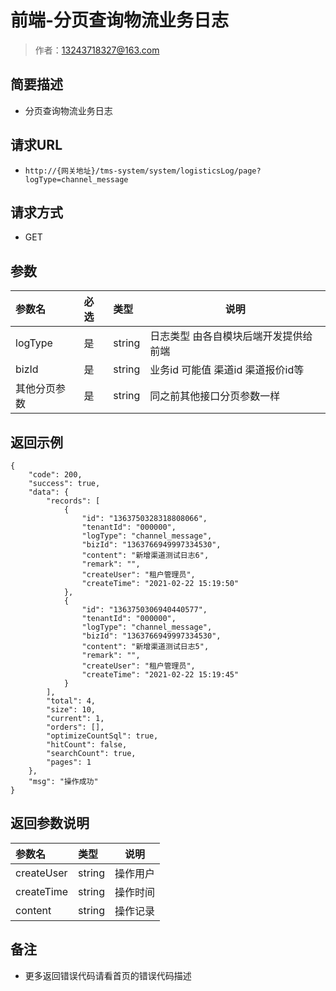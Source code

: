 # 前端-分页查询物流业务日志

> 作者：13243718327@163.com

## 简要描述

- 分页查询物流业务日志

## 请求URL
- `http://{网关地址}/tms-system/system/logisticsLog/page?logType=channel_message `
  
## 请求方式
- GET 

## 参数

|参数名|必选|类型|说明|
|:----    |:---|:----- |-----   |
|logType |是  |string |日志类型 由各自模块后端开发提供给前端   |
|bizId |是  |string |业务id 可能值 渠道id 渠道报价id等   |
|其他分页参数 |是  |string |同之前其他接口分页参数一样    |


## 返回示例 

``` 
{
    "code": 200,
    "success": true,
    "data": {
        "records": [
            {
                "id": "1363750328318808066",
                "tenantId": "000000",
                "logType": "channel_message",
				"bizId": "1363766949997334530",
                "content": "新增渠道测试日志6",
                "remark": "",
                "createUser": "租户管理员",
                "createTime": "2021-02-22 15:19:50"
            },
            {
                "id": "1363750306940440577",
                "tenantId": "000000",
                "logType": "channel_message",
				"bizId": "1363766949997334530",
                "content": "新增渠道测试日志5",
                "remark": "",
                "createUser": "租户管理员",
                "createTime": "2021-02-22 15:19:45"
            }
        ],
        "total": 4,
        "size": 10,
        "current": 1,
        "orders": [],
        "optimizeCountSql": true,
        "hitCount": false,
        "searchCount": true,
        "pages": 1
    },
    "msg": "操作成功"
}
```

## 返回参数说明 

|参数名|类型|说明|
|:-----  |:-----|-----                           |
|createUser |string   |操作用户|
|createTime |string   |操作时间|
|content |string   |操作记录|

## 备注 

- 更多返回错误代码请看首页的错误代码描述